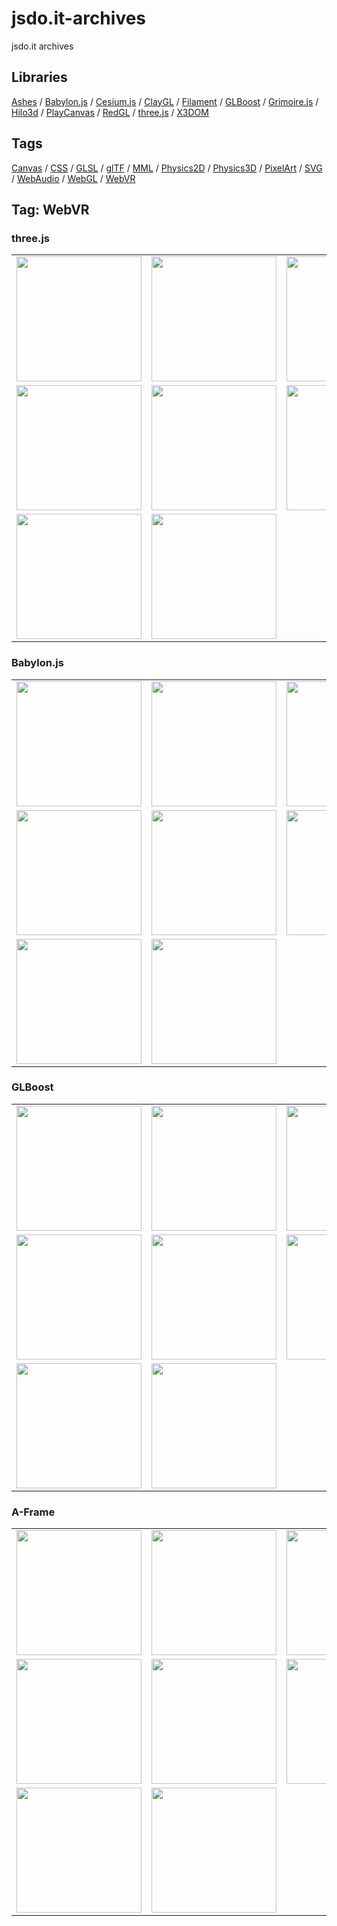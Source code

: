 # jsdo.it-archives
jsdo.it archives

## Libraries

[Ashes](../ashes) / [Babylon.js](../babylon.js) / [Cesium.js](../cesium.js) / [ClayGL](../claygl) / [Filament](../filament) / [GLBoost](../glboost)  / [Grimoire.js](../grimoire.js) / [Hilo3d](../hilo3d) / [PlayCanvas](../playcanvas) / [RedGL](../redgl) / [three.js](../three.js) / [X3DOM](../x3dom)

## Tags

[Canvas](../canvas) / [CSS](../css) / [GLSL](../glsl) / [glTF](../gltf) / [MML](../mml) / [Physics2D](../physics2d) / [Physics3D](../physics3d) / [PixelArt](../pixelart) / [SVG](../svg) / [WebAudio](../webaudio) / [WebGL](../webgl) / [WebVR](../webvr)

## Tag: WebVR

### three.js

<table>
<tr>
<td><a href="https://cx20.github.io/jsdo.it-archives/cx20/WmiX" title="[WebVR] three.js で WebVR を試してみるテスト（調整中）"><img src="https://cx20.github.io/jsdo.it-archives/screenshot/WmiX.jpg" width="200" height="200"></a></td>
<td><a href="https://cx20.github.io/jsdo.it-archives/cx20/21Bb" title="[WebVR] three.js で WebVR を試してみるテスト（その２）（調整中）"><img src="https://cx20.github.io/jsdo.it-archives/screenshot/21Bb.jpg" width="200" height="200"></a></td>
<td><a href="https://cx20.github.io/jsdo.it-archives/cx20/qc23" title="[WebVR] three.js で WebVR を試してみるテスト（その３）（調整中）"><img src="https://cx20.github.io/jsdo.it-archives/screenshot/qc23.jpg" width="200" height="200"></a></td>
<td><a href="https://cx20.github.io/jsdo.it-archives/cx20/OTye" title="[WebVR] three.js で WebVR を試してみるテスト（その４）（調整中）"><img src="https://cx20.github.io/jsdo.it-archives/screenshot/OTye.jpg" width="200" height="200"></a></td>
</tr>
<tr>
<td><a href="https://cx20.github.io/jsdo.it-archives/cx20/0qa7" title="[WebVR] three.js で WebVR を試してみるテスト（その５）（調整中）"><img src="https://cx20.github.io/jsdo.it-archives/screenshot/0qa7.jpg" width="200" height="200"></a></td>
<td><a href="https://cx20.github.io/jsdo.it-archives/cx20/AJ0Q" title="[WebVR] three.js で WebVR を試してみるテスト（その６）（調整中）"><img src="https://cx20.github.io/jsdo.it-archives/screenshot/AJ0Q.jpg" width="200" height="200"></a></td>
<td><a href="https://cx20.github.io/jsdo.it-archives/cx20/uYrb" title="[WebVR] three.js で WebVR を試してみるテスト（その７）（調整中）"><img src="https://cx20.github.io/jsdo.it-archives/screenshot/uYrb.jpg" width="200" height="200"></a></td>
<td><a href="https://cx20.github.io/jsdo.it-archives/cx20/KqBG" title="[WebVR] three.js で WebVR を試してみるテスト（その８）（調整中）"><img src="https://cx20.github.io/jsdo.it-archives/screenshot/KqBG.jpg" width="200" height="200"></a></td>
</tr>
<tr>
<td><a href="https://cx20.github.io/jsdo.it-archives/cx20/61Ar" title="[WebVR] three.js で WebVR を試してみるテスト（その９）（調整中）"><img src="https://cx20.github.io/jsdo.it-archives/screenshot/61Ar.jpg" width="200" height="200"></a></td>
<td><a href="https://cx20.github.io/jsdo.it-archives/cx20/qJee" title="[WebVR] three.js で WebVR を試してみるテスト（その１０）（調整中）"><img src="https://cx20.github.io/jsdo.it-archives/screenshot/qJee.jpg" width="200" height="200"></a></td>
<td></td>
<td></td>
</tr>
</table>

### Babylon.js

<table>
<tr>
<td><a href="https://cx20.github.io/jsdo.it-archives/cx20/WPxV" title="[WebVR] Babylon.js で WebVR を試してみるテスト（調整中）"><img src="https://cx20.github.io/jsdo.it-archives/screenshot/WPxV.jpg" width="200" height="200"></a></td>
<td><a href="https://cx20.github.io/jsdo.it-archives/cx20/Ut6C" title="[WebVR] Babylon.js で WebVR を試してみるテスト（その２）（調整中）"><img src="https://cx20.github.io/jsdo.it-archives/screenshot/Ut6C.jpg" width="200" height="200"></a></td>
<td><a href="https://cx20.github.io/jsdo.it-archives/cx20/Om12" title="[WebVR] Babylon.js で WebVR を試してみるテスト（その３）（調整中）"><img src="https://cx20.github.io/jsdo.it-archives/screenshot/Om12.jpg" width="200" height="200"></a></td>
<td><a href="https://cx20.github.io/jsdo.it-archives/cx20/IVHj" title="[WebVR] Babylon.js で WebVR を試してみるテスト（その４）（調整中）"><img src="https://cx20.github.io/jsdo.it-archives/screenshot/IVHj.jpg" width="200" height="200"></a></td>
</tr>
<tr>
<td><a href="https://cx20.github.io/jsdo.it-archives/cx20/qXC9" title="[WebVR] Babylon.js で WebVR を試してみるテスト（その５）（調整中）"><img src="https://cx20.github.io/jsdo.it-archives/screenshot/qXC9.jpg" width="200" height="200"></a></td>
<td><a href="https://cx20.github.io/jsdo.it-archives/cx20/AJDq" title="[WebVR] Babylon.js で WebVR を試してみるテスト（その６）（調整中）"><img src="https://cx20.github.io/jsdo.it-archives/screenshot/AJDq.jpg" width="200" height="200"></a></td>
<td><a href="https://cx20.github.io/jsdo.it-archives/cx20/Gl5H" title="[WebVR] Babylon.js で WebVR を試してみるテスト（その７）（調整中）"><img src="https://cx20.github.io/jsdo.it-archives/screenshot/Gl5H.jpg" width="200" height="200"></a></td>
<td><a href="https://cx20.github.io/jsdo.it-archives/cx20/2F1m" title="[WebVR] Babylon.js で WebVR を試してみるテスト（その８）（調整中）"><img src="https://cx20.github.io/jsdo.it-archives/screenshot/2F1m.jpg" width="200" height="200"></a></td>
</tr>
<tr>
<td><a href="https://cx20.github.io/jsdo.it-archives/cx20/4nrS" title="[WebVR] Babylon.js で WebVR を試してみるテスト（その９）（調整中）"><img src="https://cx20.github.io/jsdo.it-archives/screenshot/4nrS.jpg" width="200" height="200"></a></td>
<td><a href="https://cx20.github.io/jsdo.it-archives/cx20/2RJb" title="[WebVR] Babylon.js で WebVR を試してみるテスト（その１０）（調整中）"><img src="https://cx20.github.io/jsdo.it-archives/screenshot/2RJb.jpg" width="200" height="200"></a></td>
<td></td>
<td></td>
</tr>
</table>

### GLBoost
<table>
<tr>
<td><a href="https://cx20.github.io/jsdo.it-archives/cx20/2e3y" title="[WebVR] GLBoost で WebVR を試してみるテスト（調整中）"><img src="https://cx20.github.io/jsdo.it-archives/screenshot/2e3y.jpg" width="200" height="200"></a></td>
<td><a href="https://cx20.github.io/jsdo.it-archives/cx20/akl7" title="[WebVR] GLBoost で WebVR を試してみるテスト（その２）（調整中）"><img src="https://cx20.github.io/jsdo.it-archives/screenshot/akl7.jpg" width="200" height="200"></a></td>
<td><a href="https://cx20.github.io/jsdo.it-archives/cx20/GeUE" title="[WebVR] GLBoost で WebVR を試してみるテスト（その３）（調整中）"><img src="https://cx20.github.io/jsdo.it-archives/screenshot/GeUE.jpg" width="200" height="200"></a></td>
<td><a href="https://cx20.github.io/jsdo.it-archives/cx20/SePJ" title="[WebVR] GLBoost で WebVR を試してみるテスト（その４）（調整中）"><img src="https://cx20.github.io/jsdo.it-archives/screenshot/SePJ.jpg" width="200" height="200"></a></td>
</tr>
<tr>
<td><a href="https://cx20.github.io/jsdo.it-archives/cx20/0iRm" title="[WebVR] GLBoost で WebVR を試してみるテスト（その５）（調整中）"><img src="https://cx20.github.io/jsdo.it-archives/screenshot/0iRm.jpg" width="200" height="200"></a></td>
<td><a href="https://cx20.github.io/jsdo.it-archives/cx20/ygHt" title="[WebVR] GLBoost で WebVR を試してみるテスト（その６）（調整中）"><img src="https://cx20.github.io/jsdo.it-archives/screenshot/ygHt.jpg" width="200" height="200"></a></td>
<td><a href="https://cx20.github.io/jsdo.it-archives/cx20/iGLM" title="[WebVR] GLBoost で WebVR を試してみるテスト（その７）（調整中）"><img src="https://cx20.github.io/jsdo.it-archives/screenshot/iGLM.jpg" width="200" height="200"></a></td>
<td><a href="https://cx20.github.io/jsdo.it-archives/cx20/C42E" title="[WebVR] GLBoost で WebVR を試してみるテスト（その８）（調整中）"><img src="https://cx20.github.io/jsdo.it-archives/screenshot/C42E.jpg" width="200" height="200"></a></td>
</tr>
<tr>
<td><a href="https://cx20.github.io/jsdo.it-archives/cx20/0S4u" title="[WebVR] GLBoost で WebVR を試してみるテスト（その９）（調整中）"><img src="https://cx20.github.io/jsdo.it-archives/screenshot/0S4u.jpg" width="200" height="200"></a></td>
<td><a href="https://cx20.github.io/jsdo.it-archives/cx20/SZRu" title="[WebVR] GLBoost で WebVR を試してみるテスト（その１０）（調整中）"><img src="https://cx20.github.io/jsdo.it-archives/screenshot/SZRu.jpg" width="200" height="200"></a></td>
<td></td>
<td></td>
</tr>
</table>

### A-Frame
<table>
<tr>
<td><a href="https://cx20.github.io/jsdo.it-archives/cx20/6X3S" title="[WebVR] A-Frame で WebVR を試してみるテスト（調整中）"><img src="https://cx20.github.io/jsdo.it-archives/screenshot/6X3S.jpg" width="200" height="200"></a></td>
<td><a href="https://cx20.github.io/jsdo.it-archives/cx20/yzbu" title="[WebVR] A-Frame で WebVR を試してみるテスト（その２）（調整中）"><img src="https://cx20.github.io/jsdo.it-archives/screenshot/yzbu.jpg" width="200" height="200"></a></td>
<td><a href="https://cx20.github.io/jsdo.it-archives/cx20/0ZUL" title="[WebVR] A-Frame で WebVR を試してみるテスト（その３）（調整中）"><img src="https://cx20.github.io/jsdo.it-archives/screenshot/0ZUL.jpg" width="200" height="200"></a></td>
<td><a href="https://cx20.github.io/jsdo.it-archives/cx20/qh52" title="[WebVR] A-Frame で WebVR を試してみるテスト（その４）（調整中）"><img src="https://cx20.github.io/jsdo.it-archives/screenshot/qh52.jpg" width="200" height="200"></a></td>
</tr>
<tr>
<td><a href="https://cx20.github.io/jsdo.it-archives/cx20/syCY" title="[WebVR] A-Frame で WebVR を試してみるテスト（その５）（調整中）"><img src="https://cx20.github.io/jsdo.it-archives/screenshot/syCY.jpg" width="200" height="200"></a></td>
<td><a href="https://cx20.github.io/jsdo.it-archives/cx20/8tid" title="[WebVR] A-Frame で WebVR を試してみるテスト（その６）（調整中）"><img src="https://cx20.github.io/jsdo.it-archives/screenshot/8tid.jpg" width="200" height="200"></a></td>
<td><a href="https://cx20.github.io/jsdo.it-archives/cx20/SDFt" title="[WebVR] A-Frame で WebVR を試してみるテスト（その７）（調整中）"><img src="https://cx20.github.io/jsdo.it-archives/screenshot/SDFt.jpg" width="200" height="200"></a></td>
<td><a href="https://cx20.github.io/jsdo.it-archives/cx20/SDFt" title="[WebVR] A-Frame で WebVR を試してみるテスト（その８）（調整中）"><img src="https://cx20.github.io/jsdo.it-archives/screenshot/SDFt.jpg" width="200" height="200"></a></td>
</tr>
<tr>
<td><a href="https://cx20.github.io/jsdo.it-archives/cx20/SxLP" title="[WebVR] A-Frame で WebVR を試してみるテスト（その９）（調整中）"><img src="https://cx20.github.io/jsdo.it-archives/screenshot/SxLP.jpg" width="200" height="200"></a></td>
<td><a href="https://cx20.github.io/jsdo.it-archives/cx20/oIp7" title="[WebVR] A-Frame で WebVR を試してみるテスト（その１０）（調整中）"><img src="https://cx20.github.io/jsdo.it-archives/screenshot/oIp7.jpg" width="200" height="200"></a></td>
<td></td>
<td></td>
</tr>
</table>

